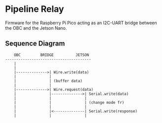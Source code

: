 # Pipeline Relay

Firmware for the Raspberry Pi Pico acting as an I2C-UART bridge between the OBC and the Jetson Nano.

## Sequence Diagram

```
    OBC         BRIDGE          JETSON
---------------------------------------
    |
    |
    |-------------->| Wire.write(data)
    |               |
    |               | (buffer data)
    |               |
    |-------------->| Wire.request(data)
    |               |-------------->| Serial.write(data)
    |               |               |
    |               |               | (change mode fr)
    |               |               |
    |               |<--------------| Serial.write(response)
    |               |               |
```
